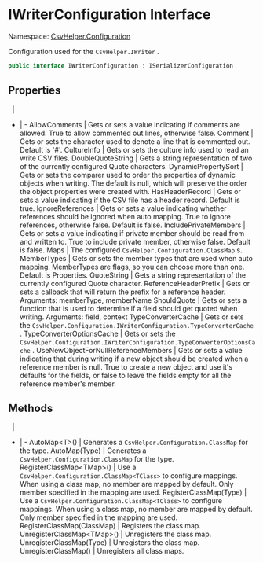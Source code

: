 # IWriterConfiguration Interface

Namespace: [CsvHelper.Configuration](/api/CsvHelper.Configuration)

Configuration used for the ``CsvHelper.IWriter`` .

```cs
public interface IWriterConfiguration : ISerializerConfiguration
```

## Properties
&nbsp; | &nbsp;
- | -
AllowComments | Gets or sets a value indicating if comments are allowed. True to allow commented out lines, otherwise false.
Comment | Gets or sets the character used to denote a line that is commented out. Default is '#'.
CultureInfo | Gets or sets the culture info used to read an write CSV files.
DoubleQuoteString | Gets a string representation of two of the currently configured Quote characters.
DynamicPropertySort | Gets or sets the comparer used to order the properties of dynamic objects when writing. The default is null, which will preserve the order the object properties were created with.
HasHeaderRecord | Gets or sets a value indicating if the CSV file has a header record. Default is true.
IgnoreReferences | Gets or sets a value indicating whether references should be ignored when auto mapping. True to ignore references, otherwise false. Default is false.
IncludePrivateMembers | Gets or sets a value indicating if private member should be read from and written to. True to include private member, otherwise false. Default is false.
Maps | The configured ``CsvHelper.Configuration.ClassMap`` s.
MemberTypes | Gets or sets the member types that are used when auto mapping. MemberTypes are flags, so you can choose more than one. Default is Properties.
QuoteString | Gets a string representation of the currently configured Quote character.
ReferenceHeaderPrefix | Gets or sets a callback that will return the prefix for a reference header. Arguments: memberType, memberName
ShouldQuote | Gets or sets a function that is used to determine if a field should get quoted when writing. Arguments: field, context
TypeConverterCache | Gets or sets the ``CsvHelper.Configuration.IWriterConfiguration.TypeConverterCache`` .
TypeConverterOptionsCache | Gets or sets the ``CsvHelper.Configuration.IWriterConfiguration.TypeConverterOptionsCache`` .
UseNewObjectForNullReferenceMembers | Gets or sets a value indicating that during writing if a new object should be created when a reference member is null. True to create a new object and use it's defaults for the fields, or false to leave the fields empty for all the reference member's member.

## Methods
&nbsp; | &nbsp;
- | -
AutoMap&lt;T&gt;() | Generates a ``CsvHelper.Configuration.ClassMap`` for the type.
AutoMap(Type) | Generates a ``CsvHelper.Configuration.ClassMap`` for the type.
RegisterClassMap&lt;TMap&gt;() | Use a ``CsvHelper.Configuration.ClassMap<TClass>`` to configure mappings. When using a class map, no member are mapped by default. Only member specified in the mapping are used.
RegisterClassMap(Type) | Use a ``CsvHelper.Configuration.ClassMap<TClass>`` to configure mappings. When using a class map, no member are mapped by default. Only member specified in the mapping are used.
RegisterClassMap(ClassMap) | Registers the class map.
UnregisterClassMap&lt;TMap&gt;() | Unregisters the class map.
UnregisterClassMap(Type) | Unregisters the class map.
UnregisterClassMap() | Unregisters all class maps.

